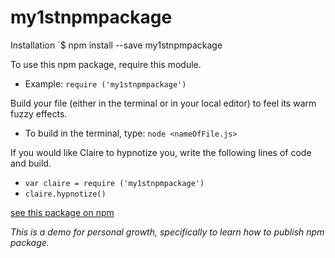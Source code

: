 # my1stnpmpackage

Installation
`$ npm install --save my1stnpmpackage

To use this npm package, require this module.
* Example:
`require ('my1stnpmpackage')`

Build your file (either in the terminal or in your local editor) to feel its warm fuzzy effects.
* To build in the terminal, type: `node <nameOfFile.js>`

If you would like Claire to hypnotize you, write the following lines of code and build.
* `var claire = require ('my1stnpmpackage')`
* `claire.hypnotize()`

[see this package on npm](https://www.npmjs.com/package/my1stnpmpackage)

_This is a demo for personal growth, specifically to learn how to publish npm package._
